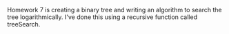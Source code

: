 Homework 7 is creating a binary tree and writing an algorithm to search the tree logarithmically. I've done this using a recursive function called treeSearch.
